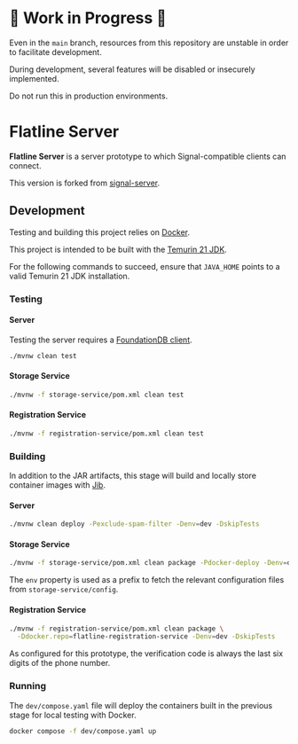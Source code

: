 # 🚧 Work in Progress 🚧

Even in the `main` branch, resources from this repository are unstable in order to facilitate development.

During development, several features will be disabled or insecurely implemented.

Do not run this in production environments.

# Flatline Server

**Flatline Server** is a server prototype to which Signal-compatible clients can connect.

This version is forked from [signal-server](https://github.com/signalapp/Signal-Server).

## Development

Testing and building this project relies on [Docker](https://docs.docker.com/engine/install/).

This project is intended to be built with the [Temurin 21 JDK](https://adoptium.net/installation/).

For the following commands to succeed, ensure that `JAVA_HOME` points to a valid Temurin 21 JDK installation.

### Testing

#### Server

Testing the server requires a [FoundationDB client](https://apple.github.io/foundationdb/getting-started-linux.html).

```bash
./mvnw clean test
```

#### Storage Service

```bash
./mvnw -f storage-service/pom.xml clean test
```

#### Registration Service

```bash
./mvnw -f registration-service/pom.xml clean test
```

### Building

In addition to the JAR artifacts, this stage will build and locally store container images with
[Jib](https://github.com/GoogleContainerTools/jib).

#### Server

```bash
./mvnw clean deploy -Pexclude-spam-filter -Denv=dev -DskipTests
```

#### Storage Service

```bash
./mvnw -f storage-service/pom.xml clean package -Pdocker-deploy -Denv=dev -DskipTests
```

The `env` property is used as a prefix to fetch the relevant configuration files from `storage-service/config`.

#### Registration Service

```bash
./mvnw -f registration-service/pom.xml clean package \
  -Ddocker.repo=flatline-registration-service -Denv=dev -DskipTests
```

As configured for this prototype, the verification code is always the last six digits of the phone number.

### Running

The `dev/compose.yaml` file will deploy the containers built in the previous stage for local testing with Docker.

```bash
docker compose -f dev/compose.yaml up
```
